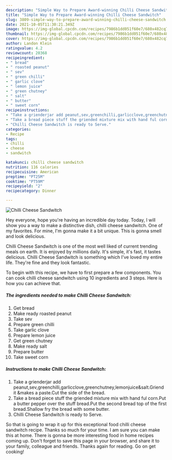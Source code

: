 ```yaml
---
description: "Simple Way to Prepare Award-winning Chilli Cheese Sandwitch"
title: "Simple Way to Prepare Award-winning Chilli Cheese Sandwitch"
slug: 3809-simple-way-to-prepare-award-winning-chilli-cheese-sandwitch
date: 2021-10-05T11:30:21.349Z
image: https://img-global.cpcdn.com/recipes/7986b1dd051f60e7/680x482cq70/chilli-cheese-sandwitch-recipe-main-photo.jpg
thumbnail: https://img-global.cpcdn.com/recipes/7986b1dd051f60e7/680x482cq70/chilli-cheese-sandwitch-recipe-main-photo.jpg
cover: https://img-global.cpcdn.com/recipes/7986b1dd051f60e7/680x482cq70/chilli-cheese-sandwitch-recipe-main-photo.jpg
author: Landon Klein
ratingvalue: 4.2
reviewcount: 20368
recipeingredient:
- " bread"
- " roasted peanut"
- " sev"
- " green chilli"
- " garlic clove"
- " lemon juice"
- " green chutney"
- " salt"
- " butter"
- " sweet corn"
recipeinstructions:
- "Take a grienderjar add peanut,sev,greenchilli,garlicclove,greenchutney,lemonjuice&amp;salt.Griend it &amp;makes a paste.Cut the side of the bread."
- "Take a bread piece stuff the griended mixture mix with hand ful corn.Put a butter pepper over the stuff bread.Put the second bread top of the first bread.Shallow fry the bread with some butter."
- "Chilli Cheese Sandwitch is ready to Serve."
categories:
- Recipe
tags:
- chilli
- cheese
- sandwitch

katakunci: chilli cheese sandwitch 
nutrition: 116 calories
recipecuisine: American
preptime: "PT25M"
cooktime: "PT59M"
recipeyield: "2"
recipecategory: Dinner

---
```



![Chilli Cheese Sandwitch](https://img-global.cpcdn.com/recipes/7986b1dd051f60e7/680x482cq70/chilli-cheese-sandwitch-recipe-main-photo.jpg)

Hey everyone, hope you're having an incredible day today. Today, I will show you a way to make a distinctive dish, chilli cheese sandwitch. One of my favorites. For mine, I'm gonna make it a bit unique. This is gonna smell and look delicious.

Chilli Cheese Sandwitch is one of the most well liked of current trending meals on earth. It is enjoyed by millions daily. It's simple, it's fast, it tastes delicious. Chilli Cheese Sandwitch is something which I've loved my entire life. They're fine and they look fantastic.




To begin with this recipe, we have to first prepare a few components. You can cook chilli cheese sandwitch using 10 ingredients and 3 steps. Here is how you can achieve that.

<!--inarticleads1-->

##### The ingredients needed to make Chilli Cheese Sandwitch:

1. Get  bread
1. Make ready  roasted peanut
1. Take  sev
1. Prepare  green chilli
1. Take  garlic clove
1. Prepare  lemon juice
1. Get  green chutney
1. Make ready  salt
1. Prepare  butter
1. Take  sweet corn




<!--inarticleads2-->

##### Instructions to make Chilli Cheese Sandwitch:

1. Take a grienderjar add peanut,sev,greenchilli,garlicclove,greenchutney,lemonjuice&amp;salt.Griend it &amp;makes a paste.Cut the side of the bread.
1. Take a bread piece stuff the griended mixture mix with hand ful corn.Put a butter pepper over the stuff bread.Put the second bread top of the first bread.Shallow fry the bread with some butter.
1. Chilli Cheese Sandwitch is ready to Serve.




So that is going to wrap it up for this exceptional food chilli cheese sandwitch recipe. Thanks so much for your time. I am sure you can make this at home. There is gonna be more interesting food in home recipes coming up. Don't forget to save this page in your browser, and share it to your family, colleague and friends. Thanks again for reading. Go on get cooking!
